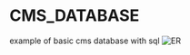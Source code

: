 # CMS_DATABASE
example of basic cms database with sql
![ER](https://user-images.githubusercontent.com/90055379/190624598-ab22c5c0-7011-43f5-8f87-5b07d60cd1c2.png)
